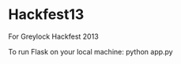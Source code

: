 Hackfest13
==========

For Greylock Hackfest 2013


To run Flask on your local machine:
   python app.py